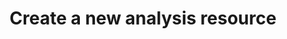 ---
title: Create a new analysis resource
excerpt: Create a new analysis resource
api:
  file: data-world.json
  operationId: createCatalogAnalysis
hidden: false
---